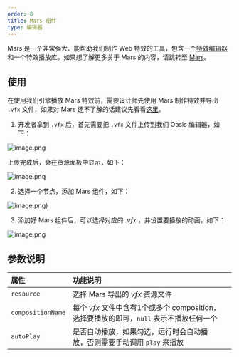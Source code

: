 ```yaml
---
order: 8
title: Mars 组件
type: 编辑器
---
```


Mars 是一个非常强大、能帮助我们制作 Web 特效的工具，包含一个[特效编辑器](https://render.alipay.com/p/s/mars-editor/)和一个特效播放库。如果想了解更多关于 Mars 的内容，请跳转至 [Mars](https://yuque.antfin-inc.com/oasisgroup/mars)。

## 使用

在使用我们引擎播放 Mars 特效前，需要设计师先使用 Mars 制作特效并导出 `.vfx` 文件，如果对 Mars 还不了解的话建议先看看[这里](https://render.alipay.com/p/s/mars-editor/#)。

1. 开发者拿到 `.vfx` 后，首先需要把 `.vfx` 文件上传到我们 Oasis 编辑器，如下：

![image.png](https://gw.alipayobjects.com/zos/OasisHub/1f3b268d-cede-4dd7-b0a4-0c17323fc6d2/Jul-19-2021%25252017-26-45.gif)

上传完成后，会在资源面板中显示，如下：

![image.png](https://gw.alipayobjects.com/zos/OasisHub/7463abd0-57ee-445c-9995-01a703effb6f/image-20210719173053796.png)

2. 选择一个节点，添加 Mars 组件，如下：

![image.png](https://gw.alipayobjects.com/zos/OasisHub/591ea148-7d08-4882-aae9-5521316d5057/mars-comp.gif))

3. 添加好 Mars 组件后，可以选择对应的 _.vfx_ ，并设置要播放的动画，如下：

![image.png](https://gw.alipayobjects.com/zos/OasisHub/2789b212-e92a-4b12-a84c-4f2b80e51e4b/mars-play.gif)

## 参数说明

| 属性 | 功能说明 |  |
| :--- | :--- | --- |
| `resource` | 选择 Mars 导出的 _vfx_ 资源文件 |  |
| `compositionName` | 每个 _vfx_ 文件中含有1个或多个 composition，选择要播放的即可，`null` 表示不播放任何一个 |  |
| `autoPlay` | 是否自动播放，如果勾选，运行时会自动播放，否则需要手动调用 `play` 来播放 |  |